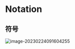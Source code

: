 # Notation


## 符号

![image-20230224091604255](https://image-1253155090.cos.ap-nanjing.myqcloud.com/202302240916372.png)

